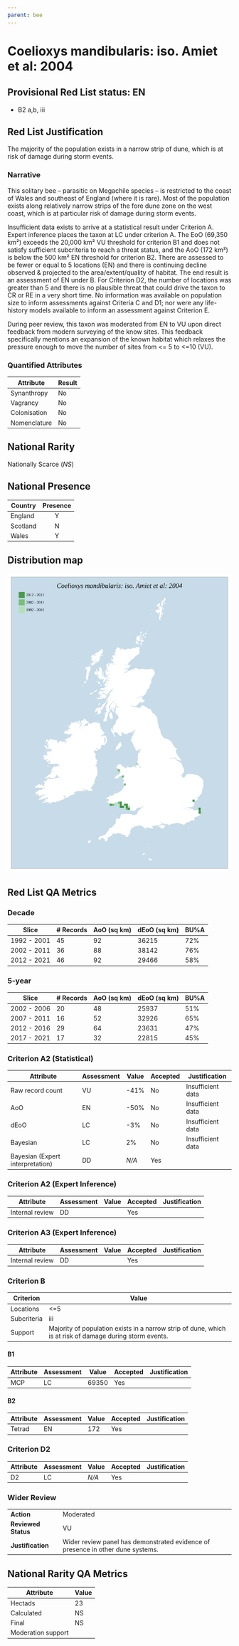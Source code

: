 ```yaml
---
parent: bee
---
```


# Coelioxys mandibularis: iso. Amiet et al: 2004

## Provisional Red List status: EN
- B2 a,b, iii

## Red List Justification
The majority of the population exists in a narrow strip of dune, which is at risk of damage during storm events.
### Narrative
This solitary bee – parasitic on Megachile species – is restricted to the coast of Wales and southeast of England (where it is rare). Most of the population exists along relatively narrow strips of the fore dune zone on the west coast, which is at particular risk of damage during storm events.

Insufficient data exists to arrive at a statistical result under Criterion A. Expert inference places the taxon at LC under criterion A. The EoO (69,350 km²) exceeds the 20,000 km² VU threshold for criterion B1 and does not satisfy sufficient subcriteria to reach a threat status, and the AoO (172 km²) is below the 500 km² EN threshold for criterion B2. There are assessed to be fewer or equal to 5 locations (EN) and there is continuing decline observed & projected to the area/extent/quality of habitat. The end result is an assessment of EN under B. For Criterion D2, the number of locations was greater than 5 and there is no plausible threat that could drive the taxon to CR or RE in a very short time. No information was available on population size to inform assessments against Criteria C and D1; nor were any life-history models available to inform an assessment against Criterion E.

During peer review, this taxon was moderated from EN to VU upon direct feedback from modern surveying of the know sites. This feedback specifically mentions an expansion of the known habitat which relaxes the pressure enough to move the number of sites from <= 5 to <=10 (VU).
### Quantified Attributes
|Attribute|Result|
|---|---|
|Synanthropy|No|
|Vagrancy|No|
|Colonisation|No|
|Nomenclature|No|


## National Rarity
Nationally Scarce (*NS*)

## National Presence
|Country|Presence
|---|:-:|
|England|Y|
|Scotland|N|
|Wales|Y|


## Distribution map
![](../map/205.svg)

## Red List QA Metrics
### Decade
| Slice | # Records | AoO (sq km) | dEoO (sq km) |BU%A |
|---|---|---|---|---|
|1992 - 2001|45|92|36215|72%|
|2002 - 2011|36|88|38142|76%|
|2012 - 2021|46|92|29466|58%|
### 5-year
| Slice | # Records | AoO (sq km) | dEoO (sq km) |BU%A |
|---|---|---|---|---|
|2002 - 2006|20|48|25937|51%|
|2007 - 2011|16|52|32926|65%|
|2012 - 2016|29|64|23631|47%|
|2017 - 2021|17|32|22815|45%|
### Criterion A2 (Statistical)
|Attribute|Assessment|Value|Accepted|Justification
|---|---|---|---|---|
|Raw record count|VU|-41%|No|Insufficient data|
|AoO|EN|-50%|No|Insufficient data|
|dEoO|LC|-3%|No|Insufficient data|
|Bayesian|LC|2%|No|Insufficient data|
|Bayesian (Expert interpretation)|DD|*N/A*|Yes||
### Criterion A2 (Expert Inference)
|Attribute|Assessment|Value|Accepted|Justification
|---|---|---|---|---|
|Internal review|DD||Yes||
### Criterion A3 (Expert Inference)
|Attribute|Assessment|Value|Accepted|Justification
|---|---|---|---|---|
|Internal review|DD||Yes||
### Criterion B
|Criterion| Value|
|---|---|
|Locations|<=5|
|Subcriteria|iii|
|Support|Majority of population exists in a narrow strip of dune, which is at risk of damage during storm events.|
#### B1
|Attribute|Assessment|Value|Accepted|Justification
|---|---|---|---|---|
|MCP|LC|69350|Yes||
#### B2
|Attribute|Assessment|Value|Accepted|Justification
|---|---|---|---|---|
|Tetrad|EN|172|Yes||
### Criterion D2
|Attribute|Assessment|Value|Accepted|Justification
|---|---|---|---|---|
|D2|LC|*N/A*|Yes||
### Wider Review
|  |  |
|---|---|
|**Action**|Moderated|
|**Reviewed Status**|VU|
|**Justification**|Wider review panel has demonstrated evidence of presence in other dune systems.|


## National Rarity QA Metrics
|Attribute|Value|
|---|---|
|Hectads|23|
|Calculated|NS|
|Final|NS|
|Moderation support||


